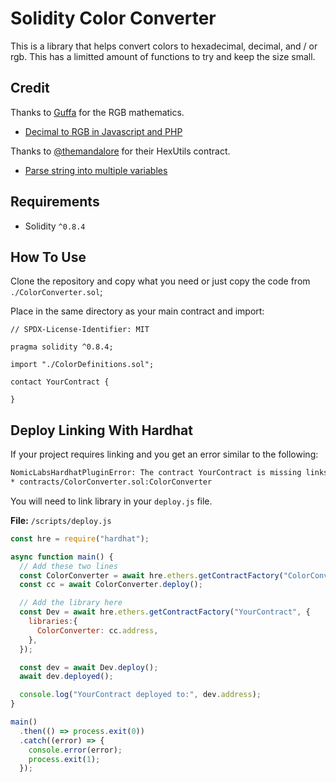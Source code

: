 # Solidity Color Converter

This is a library that helps convert colors to hexadecimal, decimal, and / or rgb.
This has a limitted amount of functions to try and keep the size small.

## Credit

Thanks to [Guffa](https://stackoverflow.com/users/69083/guffa) for the RGB mathematics.
- [Decimal to RGB in Javascript and PHP](https://stackoverflow.com/a/29241510/11317072)

Thanks to [@themandalore](https://github.com/themandalore) for their HexUtils contract.
- [Parse string into multiple variables](https://ethereum.stackexchange.com/a/53115/75902)

## Requirements

- Solidity `^0.8.4`

## How To Use

Clone the repository and copy what you need or just copy the code from `./ColorConverter.sol`;

Place in the same directory as your main contract and import:

```
// SPDX-License-Identifier: MIT

pragma solidity ^0.8.4;

import "./ColorDefinitions.sol";

contact YourContract {

}
```

## Deploy Linking With Hardhat

If your project requires linking and you get an error similar to the following:

```bash
NomicLabsHardhatPluginError: The contract YourContract is missing links for the following libraries:
* contracts/ColorConverter.sol:ColorConverter
```

You will need to link library in your `deploy.js` file.

**File:** `/scripts/deploy.js`

```js
const hre = require("hardhat");

async function main() {
  // Add these two lines
  const ColorConverter = await hre.ethers.getContractFactory("ColorConverter");
  const cc = await ColorConverter.deploy();

  // Add the library here
  const Dev = await hre.ethers.getContractFactory("YourContract", {
    libraries:{
      ColorConverter: cc.address,
    },
  });

  const dev = await Dev.deploy();
  await dev.deployed();

  console.log("YourContract deployed to:", dev.address);
}

main()
  .then(() => process.exit(0))
  .catch((error) => {
    console.error(error);
    process.exit(1);
  });
```